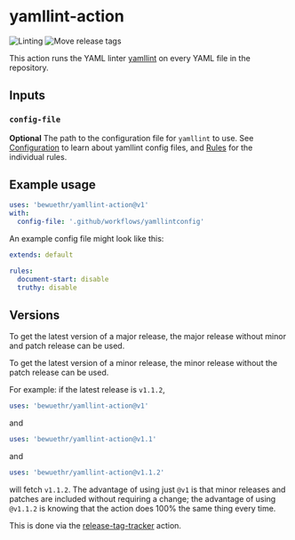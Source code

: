 # yamllint-action

![Linting](https://github.com/bewuethr/yamllint-action/workflows/Linting/badge.svg)
![Move release tags](https://github.com/bewuethr/yamllint-action/workflows/Move%20release%20tags/badge.svg)

This action runs the YAML linter [yamllint] on every YAML file in the
repository.

  [yamllint]: https://github.com/adrienverge/yamllint

## Inputs

### `config-file`

**Optional** The path to the configuration file for `yamllint` to use. See
[Configuration] to learn about yamllint config files, and [Rules] for the
individual rules.

  [Configuration]: https://yamllint.readthedocs.io/en/stable/configuration.html
  [Rules]: https://yamllint.readthedocs.io/en/stable/rules.html

## Example usage

```yml
uses: 'bewuethr/yamllint-action@v1'
with:
  config-file: '.github/workflows/yamllintconfig'
```

An example config file might look like this:

```yaml
extends: default

rules:
  document-start: disable
  truthy: disable
```

## Versions

To get the latest version of a major release, the major release without minor
and patch release can be used.

To get the latest version of a minor release, the minor release without the
patch release can be used.

For example: if the latest release is `v1.1.2`,

```yaml
uses: 'bewuethr/yamllint-action@v1'
```

and

```yaml
uses: 'bewuethr/yamllint-action@v1.1'
```

and

```yaml
uses: 'bewuethr/yamllint-action@v1.1.2'
```

will fetch `v1.1.2`. The advantage of using just `@v1` is that minor releases
and patches are included without requiring a change; the advantage of using
`@v1.1.2` is knowing that the action does 100% the same thing every time.

This is done via the [release-tag-tracker] action.

  [release-tag-tracker]: https://github.com/marketplace/actions/release-tag-tracker
